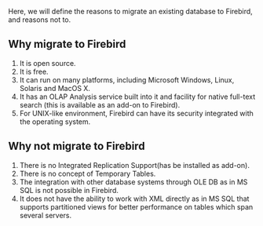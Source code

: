 Here, we will define the reasons to migrate an existing database to Firebird, and reasons not to.

## Why migrate to Firebird
1. It is open source.
1. It is free.
1. It can run on many platforms, including Microsoft Windows, Linux, Solaris and MacOS X. 
1. It has an OLAP Analysis service built into it and facility for native full-text search (this is available as an add-on to Firebird).
1. For UNIX-like environment, Firebird can have its security integrated with the operating system.

## Why not migrate to Firebird
1. There is no Integrated Replication Support(has be installed as add-on).
1. There is no concept of Temporary Tables.
1. The integration with other database systems through OLE DB as in MS SQL is not possible in Firebird. 
1. It does not have the ability to work with XML directly as in MS SQL that supports partitioned views for better performance on tables which span several servers.
